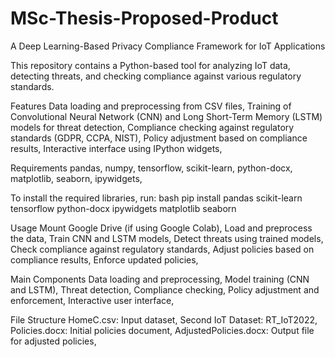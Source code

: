 # MSc-Thesis-Proposed-Product
A Deep Learning-Based Privacy Compliance Framework for IoT Applications

This repository contains a Python-based tool for analyzing IoT data, detecting threats, and checking compliance against various regulatory standards.

Features
Data loading and preprocessing from CSV files,
Training of Convolutional Neural Network (CNN) and Long Short-Term Memory (LSTM) models for threat detection,
Compliance checking against regulatory standards (GDPR, CCPA, NIST),
Policy adjustment based on compliance results,
Interactive interface using IPython widgets,

Requirements
pandas,
numpy,
tensorflow,
scikit-learn,
python-docx,
matplotlib,
seaborn,
ipywidgets,

To install the required libraries, run:
bash
pip install pandas scikit-learn tensorflow python-docx ipywidgets matplotlib seaborn

Usage
Mount Google Drive (if using Google Colab),
Load and preprocess the data,
Train CNN and LSTM models,
Detect threats using trained models,
Check compliance against regulatory standards,
Adjust policies based on compliance results,
Enforce updated policies,

Main Components
Data loading and preprocessing,
Model training (CNN and LSTM),
Threat detection,
Compliance checking,
Policy adjustment and enforcement,
Interactive user interface,

File Structure
HomeC.csv: Input dataset,
Second IoT Dataset: RT_IoT2022,
Policies.docx: Initial policies document,
AdjustedPolicies.docx: Output file for adjusted policies,
